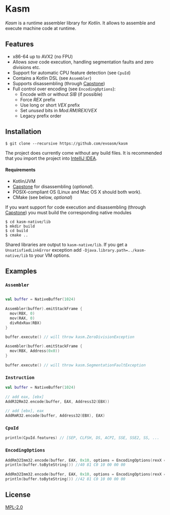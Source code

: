 # Kasm

*Kasm* is a runtime assembler library for *Kotlin*.
It allows to assemble and execute machine code at runtime. 


## Features
* x86-64 up to AVX2 (no FPU)
* Allows *save* code execution, handling segmentation faults and zero divisions etc.
* Support for automatic CPU feature detection (see `CpuId`)
* Contains a Kotlin DSL (see `Assembler`)
* Supports disassembling (through [Capstone](http://www.capstone-engine.org/))
* Full control over encoding (see `EncodingOptions`):
    - Encode with or without *SIB* (if possible)
    - Force *REX* prefix
    - Use long or short *VEX* prefix
    - Set *unused* bits in *Mod.RM*/*REX*/*VEX*
    - Legacy prefix order

## Installation

    $ git clone --recursive https://github.com/evoasm/kasm

The project does currently come without any build files. It is recommended that
you import the project into [IntelliJ IDEA](https://www.jetbrains.com/idea/).

#### Requirements
* Kotlin/JVM
* [Capstone](http://www.capstone-engine.org/) for disassembling (*optional*).
* POSIX-compliant OS (Linux and Mac OS X should both work).
* CMake (see below, *optional*)

If you want support for code execution and disassembling (through [Capstone](http://www.capstone-engine.org/))
you must build the corresponding native modules

    $ cd kasm-native/lib
    $ mkdir build
    $ cd build
    $ cmake ..

Shared libraries are output to `kasm-native/lib`. If you get a `UnsatisfiedLinkError` exception
add `-Djava.library.path=../kasm-native/lib` to your VM options.

## Examples

### `Assembler`

```kotlin

val buffer = NativeBuffer(1024)
  
Assembler(buffer).emitStackFrame {
  mov(RBX, 0)
  mov(RAX, 0)
  divRdxRax(RBX)
}
  
buffer.execute() // will throw kasm.ZeroDivisionException
```

```kotlin
Assembler(buffer).emitStackFrame {
  mov(RBX, Address(0x0))
}
  
buffer.execute() // will throw kasm.SegmentationFaultException

```

### `Instruction` 

```kotlin
val buffer = NativeBuffer(1024)
  
// add eax, [ebx]
AddR32Rm32.encode(buffer, EAX, Address32(EBX))
  
// add [ebx], eax
AddRmR32.encode(buffer, Address32(EBX), EAX)
```

### `CpuId`

```kotlin
println(CpuId.features) // [SEP, CLFSH, DS, ACPI, SSE, SSE2, SS, ...
```

### `EncodingOptions`

```kotlin
AddRm32Imm32.encode(buffer, EAX, 0x10, options = EncodingOptions(rexX = 0x0, forceRex = true))
println(buffer.toByteString()) //40 81 C0 10 00 00 00
  
AddRm32Imm32.encode(buffer, EAX, 0x10, options = EncodingOptions(rexX = 0x1, forceRex = true))
println(buffer.toByteString()) //42 81 C0 10 00 00 00
```

## License
[MPL-2.0][license]

[license]: https://github.com/evoasm/kasm/blob/master/LICENSE.txt
